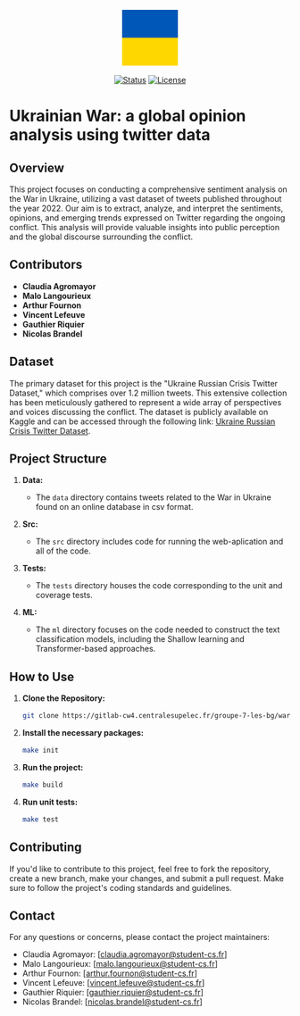 <p align="center">
  <a href="" rel="noopener">
 <img width=100px height=100px src="src/assets/ukr_flag.png" alt="Project logo"></a>
</p>
<div align="center">

[![Status](https://img.shields.io/badge/status-active-success.svg)]()
[![License](https://img.shields.io/badge/license-MIT-blue.svg)](/LICENSE)

</div>

# Ukrainian War: a global opinion analysis using twitter data

## Overview

This project focuses on conducting a comprehensive sentiment analysis on the War in Ukraine, utilizing a vast dataset of tweets published throughout the year 2022. Our aim is to extract, analyze, and interpret the sentiments, opinions, and emerging trends expressed on Twitter regarding the ongoing conflict. This analysis will provide valuable insights into public perception and the global discourse surrounding the conflict.

## Contributors

- **Claudia Agromayor**
- **Malo Langourieux**
- **Arthur Fournon**
- **Vincent Lefeuve**
- **Gauthier Riquier**
- **Nicolas Brandel**

## Dataset
The primary dataset for this project is the "Ukraine Russian Crisis Twitter Dataset," which comprises over 1.2 million tweets. This extensive collection has been meticulously gathered to represent a wide array of perspectives and voices discussing the conflict. The dataset is publicly available on Kaggle and can be accessed through the following link: [Ukraine Russian Crisis Twitter Dataset](https://www.kaggle.com/datasets/bwandowando/ukraine-russian-crisis-twitter-dataset-1-2-m-rows).

## Project Structure

1. **Data:**
   - The `data` directory contains tweets related to the War in Ukraine found on an online database in csv format.

2. **Src:**
   - The `src` directory includes code for running the web-aplication and all of the code.

3. **Tests:**
   - The `tests` directory houses the code corresponding to the unit and coverage tests.

4. **ML:**
   - The `ml` directory focuses on the code needed to construct the text classification models, including the Shallow learning and Transformer-based approaches.


## How to Use

1. **Clone the Repository:**
   ```bash
   git clone https://gitlab-cw4.centralesupelec.fr/groupe-7-les-bg/war_ukraine.git

2. **Install the necessary packages:**
   ```bash
   make init

3. **Run the project:**
   ```bash
   make build

3. **Run unit tests:**
   ```bash
   make test

## Contributing
If you'd like to contribute to this project, feel free to fork the repository, create a new branch, make your changes, and submit a pull request. Make sure to follow the project's coding standards and guidelines.

## Contact
For any questions or concerns, please contact the project maintainers:
- Claudia Agromayor: [claudia.agromayor@student-cs.fr]
- Malo Langourieux: [malo.langourieux@student-cs.fr]
- Arthur Fournon: [arthur.fournon@student-cs.fr]
- Vincent Lefeuve: [vincent.lefeuve@student-cs.fr]
- Gauthier Riquier: [gauthier.riquier@student-cs.fr]
- Nicolas Brandel: [nicolas.brandel@student-cs.fr]